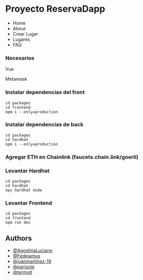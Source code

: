 # Proyecto ReservaDapp

- Home
- About
- Crear Lugar
- Lugares
- FAQ

### Necesarios 
Vue

Metamask

### Instalar dependencias del front
```
cd packages
cd frontend
npm i --only=production
```

### Instalar dependencias de back
```
cd packages
cd hardhat
npm i --only=production
```

### Agregar ETH en Chainlink (faucets.chain.link/goerli)

### Levantar Hardhat
```
cd packages
cd hardhat
npx hardhat node
```

### Levantar Frontend
```
cd packages
cd frontend
npm run dev
```

## Authors

- [@AgostinaLuciano](https://www.github.com/AgostinaLuciano)
- [@Fedejamus](https://www.github.com/Fedejamus)
- [@juanmartinez-19](https://www.github.com/juanmartinez-19)
- [@parisote](https://www.github.com/parisote)
- [@termoit](https://www.github.com/termoit)
